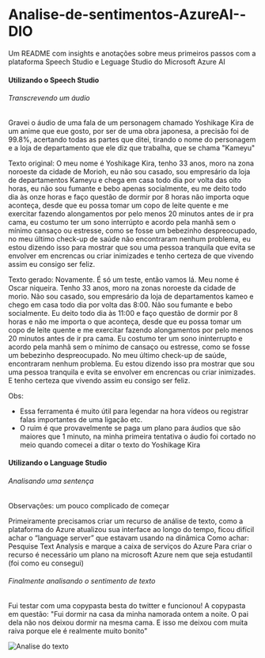 # Analise-de-sentimentos-AzureAI--DIO
Um README com insights e anotações sobre meus primeiros passos com a plataforma Speech Studio e Leguage Studio do Microsoft Azure AI

#### Utilizando o Speech Studio
###### Transcrevendo um áudio
Gravei o áudio de uma fala de um personagem chamado Yoshikage Kira de um anime que eue gosto, por ser de uma obra japonesa, a precisão foi de 99.8%, acertando todas as partes que ditei, tirando o nome do personagem e a loja de departamento que ele diz que trabalha, que se chama "Kameyu"

Texto original:
O meu nome é Yoshikage Kira, tenho 33 anos, moro na zona noroeste da cidade de Morioh, eu não sou casado, sou empresário da loja de departamentos Kameyu e chega em casa todo dia por volta das oito horas, eu não sou fumante e bebo apenas socialmente, eu me deito todo dia às onze horas e faço questão de dormir por 8 horas não importa oque aconteça, desde que eu possa tomar um copo de leite quente e me exercitar fazendo alongamentos por pelo menos 20 minutos antes de ir pra cama, eu costumo ter um sono interrúpto e acordo pela manhã sem o mínimo cansaço ou estresse, como se fosse um bebezinho despreocupado, no meu último check-up de saúde não encontraram nenhum problema, eu estou dizendo isso para mostrar que sou uma pessoa tranquila que evita se envolver em encrencas ou criar inimizades e tenho certeza de que vivendo assim eu consigo ser feliz.

Texto gerado:
Novamente. É só um teste, então vamos lá. Meu nome é Oscar niqueira. Tenho 33 anos, moro na zonas noroeste da cidade de morio. Não sou casado, sou empresário da loja de departamentos kameo e chego em casa todo dia por volta das 8:00. Não sou fumante e bebo socialmente. Eu deito todo dia às 11:00 e faço questão de dormir por 8 horas e não me importa o que aconteça, desde que eu possa tomar um copo de leite quente e me exercitar fazendo alongamentos por pelo menos 20 minutos antes de ir pra cama. Eu costumo ter um sono ininterrupto e acordo pela manhã sem o mínimo de cansaço ou estresse, como se fosse um bebezinho despreocupado. No meu último check-up de saúde, encontraram nenhum problema. Eu estou dizendo isso pra mostrar que sou uma pessoa tranquila e evita se envolver em encrencas ou criar inimizades. E tenho certeza que vivendo assim eu consigo ser feliz. 

Obs:
- Essa ferramenta é muito útil para legendar na hora vídeos ou registrar falas importantes de uma ligação etc.
- O ruim é que provavelmente se paga um plano para áudios que são maiores que 1 minuto, na minha primeira tentativa o áudio foi cortado no meio quando comecei a ditar o texto do Yoshikage Kira

#### Utilizando o Language Studio
###### Analisando uma sentença
Observações: um pouco complicado de começar

Primeiramente precisamos criar um recurso de análise de texto, como a plataforma do Azure atualizou sua interface ao longo do tempo, ficou difícil achar o “language server” que estavam usando na dinâmica
Como achar: Pesquise Text Analysis e marque a caixa de serviços do Azure
Para criar o recurso é necessário um plano na microsoft Azure nem que seja estudantil (foi como eu consegui)

###### Finalmente analisando o sentimento de texto
Fui testar com uma copypasta besta do twitter e funcionou!
A copypasta em questão: "Fui dormir na casa da minha namorada ontem a noite. O pai dela não nos deixou dormir na mesma cama. E isso me deixou com muita raiva porque ele é realmente muito bonito"

![Analise do texto](./Downloads/image(1).png)
